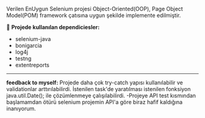 Verilen EnUygun Selenium projesi Object-Oriented(OOP), Page Object Model(POM) framework çatısına uygun şekilde implemente edilmiştir.

📌 **Projede kullanılan dependiciesler:**
<ul>
  <li>selenium-java</li>
  <li>bonigarcia</li>
  <li>log4j</li>
  <li>testng</li>
  <li>extentreports</li>
  
</ul>
<hr>

**feedback to myself:** Projede daha çok try-catch yapısı kullanılabilir ve validationlar arttırılabilirdi.
İstenilen task'de yaratılması istenilen fonksiyon java.util.Date(); ile çözümlenmeye çalışılabilirdi.
-Projeye API test kısmından başlamamdan ötürü selenium projemin API'a göre biraz hafif kaldığına inanıyorum.
